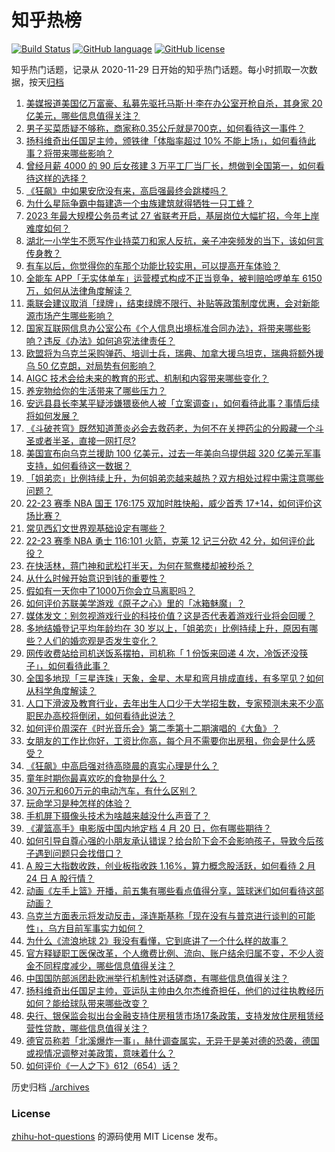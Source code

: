 # 知乎热榜
[![Build Status](https://github.com/ToWeLong/zhihu-hot-questions/workflows/CI/badge.svg)](https://github.com/ToWeLong/zhihu-hot-questions/actions)
[![GitHub language](https://img.shields.io/badge/language-golang-orange.svg)](https://golang.org/)
[![GitHub license](https://img.shields.io/github/license/ToWeLong/zhihu-hot-questions)](https://github.com/ToWeLong/zhihu-hot-questions/blob/main/LICENSE)

知乎热门话题，记录从 2020-11-29 日开始的知乎热门话题。每小时抓取一次数据，按天[归档](./archives)

<!-- BEGIN -->

1. [美媒报道美国亿万富豪、私募先驱托马斯·H·李在办公室开枪自杀，其身家 20 亿美元，哪些信息值得关注？](https://www.zhihu.com/question/585981455)
1. [男子买菜质疑不够称，商家称0.35公斤就是700克，如何看待这一事件？](https://www.zhihu.com/question/585685816)
1. [扬科维奇出任国足主帅，颁铁律「体脂率超过 10% 不能上场」，如何看待此事？将带来哪些影响？](https://www.zhihu.com/question/586029732)
1. [曾经月薪 4000 的 90 后女孩建 3 万平工厂当厂长，想做到全国第一，如何看待这样的选择？](https://www.zhihu.com/question/585774663)
1. [《狂飙》中如果安欣没有来，高启强最终会跳楼吗？](https://www.zhihu.com/question/581834075)
1. [为什么星际争霸中每建造一个虫族建筑就得牺牲一只工蜂？](https://www.zhihu.com/question/585920661)
1. [2023 年最大规模公务员考试 27 省联考开启，基层岗位大幅扩招，今年上岸难度如何？](https://www.zhihu.com/question/585974537)
1. [湖北一小学生不愿写作业持菜刀和家人反抗，亲子冲突频发的当下，该如何言传身教？](https://www.zhihu.com/question/585349962)
1. [有车以后，你觉得你的车那个功能比较实用，可以提高开车体验？](https://www.zhihu.com/question/580063417)
1. [全能车 APP「无实体单车」运营模式构成不正当竞争，被判赔哈啰单车 6150 万，如何从法律角度解读？](https://www.zhihu.com/question/585767763)
1. [乘联会建议取消「绿牌」，结束绿牌不限行、补贴等政策制度优惠，会对新能源市场产生哪些影响？](https://www.zhihu.com/question/585749680)
1. [国家互联网信息办公室公布《个人信息出境标准合同办法》，将带来哪些影响？违反《办法》如何追究法律责任？](https://www.zhihu.com/question/585982464)
1. [欧盟将为乌克兰采购弹药、培训士兵，瑞典、加拿大援乌坦克，瑞典将额外援乌 50 亿克朗，对局势有何影响？](https://www.zhihu.com/question/586151111)
1. [AIGC 技术会给未来的教育的形式、机制和内容带来哪些变化？](https://www.zhihu.com/question/586058887)
1. [养宠物给你的生活带来了哪些压力？](https://www.zhihu.com/question/579349787)
1. [安远县县长李某平疑涉嫌猥亵他人被「立案调查」，如何看待此事？事情后续将如何发展？](https://www.zhihu.com/question/586030474)
1. [《斗破苍穹》既然知道萧炎必会去救药老，为何不在关押药尘的分殿藏一个斗圣或者半圣，直接一网打尽?](https://www.zhihu.com/question/572857546)
1. [美国宣布向乌克兰援助 100 亿美元，过去一年美向乌提供超 320 亿美元军事支持，如何看待这一数据？](https://www.zhihu.com/question/586151116)
1. [「姐弟恋」比例持续上升，为何姐弟恋越来越热？双方相处过程中需注意哪些问题？](https://www.zhihu.com/question/586153635)
1. [22-23 赛季 NBA 国王 176:175 双加时胜快船，威少首秀 17+14，如何评价这场比赛？](https://www.zhihu.com/question/586161740)
1. [常见西幻文世界观基础设定有哪些？](https://www.zhihu.com/question/39715057)
1. [22-23 赛季 NBA 勇士 116:101 火箭，克莱 12 记三分砍 42 分，如何评价此役？](https://www.zhihu.com/question/586156534)
1. [在快活林，蒋门神和武松打半天，为何在鸳鸯楼却被秒杀？](https://www.zhihu.com/question/585511777)
1. [从什么时候开始意识到钱的重要性？](https://www.zhihu.com/question/586082458)
1. [假如有一天你中了1000万你会立马离职吗？](https://www.zhihu.com/question/583545112)
1. [如何评价苏联美学游戏《原子之心》里的「冰箱魅魔」？](https://www.zhihu.com/question/585397968)
1. [媒体发文：别忽视游戏行业的科技价值？这是否代表着游戏行业将会回暖？](https://www.zhihu.com/question/584997391)
1. [多地结婚登记平均年龄均在 30 岁以上，「姐弟恋」比例持续上升，原因有哪些？人们的婚恋观是否发生变化？](https://www.zhihu.com/question/586153339)
1. [网传收费站给司机送饭系摆拍，司机称「 1 份饭来回递 4 次，冷饭还没筷子」，如何看待此事？](https://www.zhihu.com/question/585757589)
1. [全国多地现「三星连珠」天象，金星、木星和弯月排成直线，有多罕见？如何从科学角度解读？](https://www.zhihu.com/question/586142401)
1. [人口下滑波及教育行业，去年出生人口少于大学招生数，专家预测未来不少高职民办高校将倒闭，如何看待此说法？](https://www.zhihu.com/question/585808029)
1. [如何评价周深在《时光音乐会》第二季第十二期演唱的《大鱼》？](https://www.zhihu.com/question/586029541)
1. [女朋友的工作比你好，工资比你高，每个月不需要你出房租，你会是什么感受？](https://www.zhihu.com/question/585264123)
1. [《狂飙》中高启强对待高晓晨的真实心理是什么？](https://www.zhihu.com/question/581919894)
1. [童年时期你最喜欢吃的食物是什么？](https://www.zhihu.com/question/585346284)
1. [30万元和60万元的电动汽车，有什么区别？](https://www.zhihu.com/question/585735679)
1. [玩命学习是种怎样的体验？](https://www.zhihu.com/question/35378591)
1. [手机屏下摄像头技术为啥越来越没什么声音了？](https://www.zhihu.com/question/585307762)
1. [《灌篮高手》电影版中国内地定档 4 月 20 日，你有哪些期待？](https://www.zhihu.com/question/585801139)
1. [如何引导自尊心强的小朋友承认错误？给台阶下会不会影响孩子，导致今后孩子遇到问题只会找借口？](https://www.zhihu.com/question/585313965)
1. [A 股三大指数收跌，创业板指收跌 1.16%，算力概念股活跃，如何看待 2 月 24 日 A 股行情？](https://www.zhihu.com/question/585954965)
1. [动画《左手上篮》开播，前五集有哪些看点值得分享，篮球迷们如何看待这部动画？](https://www.zhihu.com/question/581850411)
1. [乌克兰方面表示将发动反击，泽连斯基称「现在没有与普京进行谈判的可能性」，乌方目前军事实力如何？](https://www.zhihu.com/question/586149774)
1. [为什么《流浪地球 2》我没有看懂，它到底讲了一个什么样的故事？](https://www.zhihu.com/question/580060009)
1. [官方释疑职工医保改革，个人缴费比例、流向、账户结余归属不变，不少人资金不同程度减少，哪些信息值得关注？](https://www.zhihu.com/question/586174933)
1. [中国国防部派团赴欧洲举行机制性对话磋商，有哪些信息值得关注？](https://www.zhihu.com/question/586150564)
1. [扬科维奇出任国足主帅，亚运队主帅由久尔杰维奇担任，他们的过往执教经历如何？能给球队带来哪些改变？](https://www.zhihu.com/question/586006395)
1. [央行、银保监会拟出台金融支持住房租赁市场17条政策，支持发放住房租赁经营性贷款，哪些信息值得关注？](https://www.zhihu.com/question/586051919)
1. [德官员称若「北溪爆炸一事」，赫什调查属实，无异于是美对德的恐袭，德国或视情况调整对美政策，意味着什么？](https://www.zhihu.com/question/585982592)
1. [如何评价《一人之下》612（654）话？](https://www.zhihu.com/question/585898828)

<!-- END -->

历史归档 [./archives](./archives)


### License
[zhihu-hot-questions](https://github.com/towelong/zhihu-hot-questions) 的源码使用 MIT License 发布。